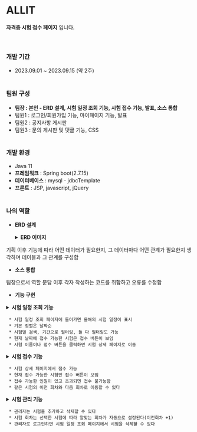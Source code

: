 # ALLIT
**자격증 시험 접수 페이지** 입니다.<br><br><br>

### 개발 기간
* 2023.09.01 ~ 2023.09.15 (약 2주)<br><br>

### 팀원 구성
* **팀장 : 본인 - ERD 설계, 시험 일정 조회 기능, 시험 접수 기능, 발표, 소스 통합**
* 팀원1 : 로그인/회원가입 기능, 마이페이지 기능, 발표
* 팀원2 : 공지사항 게시판
* 팀원3 : 문의 게시판 및 댓글 기능, CSS<br><br>

### 개발 환경
* Java 11
* **프레임워크** : Spring boot(2.7.15)
* **데이터베이스** : mysql - jdbcTemplate
* **프론트** : JSP, javascript, jQuery<br><br>

### 나의 역할
* **ERD 설계**
  
  <details><summary><b>ERD 이미지</b></summary>
  <div>
    <img src="src/main/webapp/img/ALLITERD.png">
  </div>
</details>

기획 이후 기능에 따라 어떤 데이터가 필요한지, 그 데이터마다 어떤 관계가 필요한지 생각하며 테이블과 그 관계를 구성함

* **소스 통합**

팀장으로서 역할 분담 이후 각자 작성하는 코드를 취합하고 오류를 수정함

* **기능 구현**
  
<details><summary><b>시험 일정 조회 기능</b></summary>
  <div>
    <img src="src/main/webapp/img/스크린샷 2024-06-10 181150.png">
  </div>
</details>

     * 시험 일정 조회 페이지에 들어가면 올해의 시험 일정이 표시
     * 기본 정렬은 날짜순
     * 시험별 검색, 기간으로 필터링, 둘 다 필터링도 가능
     * 현재 날짜에 접수 가능한 시험은 접수 버튼이 보임
     * 시험 이름이나 접수 버튼을 클릭하면 시험 상세 페이지로 이동


  <details><summary><b>시험 접수 기능</b></summary>
  <div>
    <img src="src/main/webapp/img/스크린샷 2024-06-10 181246.png">
  </div>
</details>
  
     * 시험 상세 페이지에서 접수 가능
     * 현재 접수 가능한 시험만 접수 버튼이 보임
     * 접수 가능한 인원이 있고 초과되면 접수 불가능함
     * 같은 시험의 이전 회차와 다음 회차로 이동할 수 있다

  <details><summary><b>시험 관리 기능</b></summary>
  <div>
    <img src="src/main/webapp/img/스크린샷 2024-06-10 181545.png">
    <img src="src/main/webapp/img/스크린샷 2024-06-10 184327.png">
  </div>
</details>

     * 관리자는 시험을 추가하고 삭제할 수 있다
     * 시험 회차는 선택한 시험에 따라 알맞는 회차가 자동으로 설정된다(이전회차 +1)
     * 관리자로 로그인하면 시험 일정 조회 페이지에서 시험을 삭제할 수 있다
